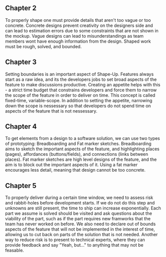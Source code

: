 ## Chapter 2

To properly shape one must provide details that aren't too vague or too concrete. Concrete designs prevent creativity on the designers side and can lead to estimation errors due to some constraints that are not shown in the mockup. Vague designs can lead to misunderstandings as team members wont have enough information from the design. Shaped work must be rough, solved, and bounded.

##  Chapter 3

Setting boundaries is an important aspect of Shape-Up. Features always start as a raw idea, and its the developers jobs to set broad aspects of the feature to make discussions productive. Creating an appetite helps with this - a strict time budget that constrains developers and force them to narrow the scope of the feature in order to deliver on time. This concept is called fixed-time, variable-scope. In addition to setting the appetite, narrowing down the scope is nessessary so that developers do not spend time on aspects of the feature that is not nessessary. 

## Chapter 4

To get elements from a design to a software solution, we can use two types of prototyping: Breadboarding and Fat marker sketches. Breadboarding aims to sketch the important aspects of the feature, and highlighting places (pages), affordances (buttons/fields), and connections (links between places). Fat marker sketches are high level designs of the feature, and the aim is to block out the important aspects of it. Using a fat marker encourages less detail, meaning that design cannot be too concrete.

## Chapter 5

To properly deliver during a certain time window, we need to assess risk and rabbit-holes before development starts. If we do not do this step and unknowns are still present, the time to ship can increase exponentially. Each part we assume is solved should be visited and ask questions about the viability of the part, such as if the part requires new framworks that the team has never worked on before. We also need to declare out of bounds aspects of the feature that will not be implemented in the interest of time, allowing us to cut back on parts of the solution that is not needed. Another way to reduce risk is to present to technical experts, where they can provide feedback and say "Yeah, but..." to anything that may not be feasable.